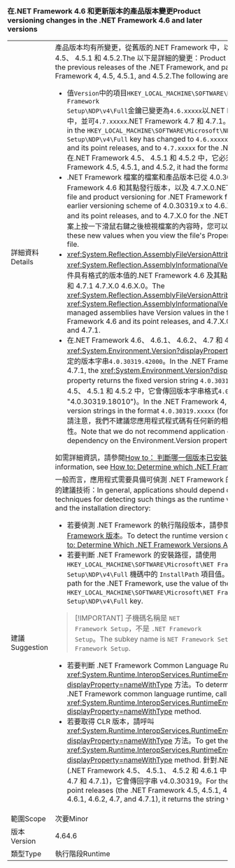 ### <a name="product-versioning-changes-in-the-net-framework-46-and-later-versions"></a><span data-ttu-id="9b9f2-101">在.NET Framework 4.6 和更新版本的產品版本變更</span><span class="sxs-lookup"><span data-stu-id="9b9f2-101">Product versioning changes in the .NET Framework 4.6 and later versions</span></span>

|   |   |
|---|---|
|<span data-ttu-id="9b9f2-102">詳細資料</span><span class="sxs-lookup"><span data-stu-id="9b9f2-102">Details</span></span>|<span data-ttu-id="9b9f2-103">產品版本均有所變更，從舊版的.NET Framework 中，以及特別是從.NET Framework 4、 4.5、 4.5.1 和 4.5.2.The 以下是詳細的變更：</span><span class="sxs-lookup"><span data-stu-id="9b9f2-103">Product versioning has changed from the previous releases of the .NET Framework, and particularly from the .NET Framework 4, 4.5, 4.5.1, and 4.5.2.The following are the detailed changes:</span></span><ul><li><span data-ttu-id="9b9f2-104">值<code>Version</code>中的項目<code>HKEY_LOCAL_MACHINE\SOFTWARE\Microsoft\NET Framework Setup\NDP\v4\Full</code>金鑰已變更為<code>4.6.xxxxx</code>以.NET Framework 4.6 和其點發行版本中，並可<code>4.7.xxxxx</code>.NET Framework 4.7 和 4.7.1。</span><span class="sxs-lookup"><span data-stu-id="9b9f2-104">The value of the <code>Version</code> entry in the <code>HKEY_LOCAL_MACHINE\SOFTWARE\Microsoft\NET Framework Setup\NDP\v4\Full</code> key has changed to <code>4.6.xxxxx</code> for the .NET Framework 4.6 and its point releases, and to <code>4.7.xxxxx</code> for the .NET Framework 4.7 and 4.7.1.</span></span> <span data-ttu-id="9b9f2-105">在.NET Framework 4.5、 4.5.1 和 4.5.2 中，它必須格式<code>4.5.xxxxx</code>。</span><span class="sxs-lookup"><span data-stu-id="9b9f2-105">In the .NET Framework 4.5, 4.5.1, and 4.5.2, it had the format <code>4.5.xxxxx</code>.</span></span></li><li><span data-ttu-id="9b9f2-106">.NET Framework 檔案的檔案和產品版本已從 4.0.30319.x 舊版配置 4.6.X.0.NET Framework 4.6 和其點發行版本，以及 4.7.X.0.NET Framework 4.7 和 4.7.1。</span><span class="sxs-lookup"><span data-stu-id="9b9f2-106">The file and product versioning for .NET Framework files has changed from the earlier versioning scheme of 4.0.30319.x to 4.6.X.0 for the .NET Framework 4.6 and its point releases, and to 4.7.X.0 for the .NET Framework 4.7 and 4.7.1.</span></span> <span data-ttu-id="9b9f2-107">在檔案上按一下滑鼠右鍵之後檢視檔案的內容時，您可以看到這些新值。</span><span class="sxs-lookup"><span data-stu-id="9b9f2-107">You can see these new values when you view the file's Properties after right-clicking on a file.</span></span></li><li><span data-ttu-id="9b9f2-108"><xref:System.Reflection.AssemblyFileVersionAttribute>和<xref:System.Reflection.AssemblyInformationalVersionAttribute>屬性 managed 組件具有格式的版本值的.NET Framework 4.6 及其點發行版本及.NET Framework 4.7 和 4.7.1 4.7.X.0 4.6.X.0。</span><span class="sxs-lookup"><span data-stu-id="9b9f2-108">The <xref:System.Reflection.AssemblyFileVersionAttribute> and <xref:System.Reflection.AssemblyInformationalVersionAttribute> attributes for managed assemblies have Version values in the form 4.6.X.0 for the .NET Framework 4.6 and its point releases, and 4.7.X.0 for the .NET Framework 4.7 and 4.7.1.</span></span></li><li><span data-ttu-id="9b9f2-109">在.NET Framework 4.6、 4.6.1、 4.6.2、 4.7 和 4.7.1，<xref:System.Environment.Version?displayProperty=nameWithType>屬性會傳回固定的版本字串<code>4.0.30319.42000</code>。</span><span class="sxs-lookup"><span data-stu-id="9b9f2-109">In the .NET Framework 4.6, 4.6.1, 4.6.2, 4.7, and 4.7.1, the <xref:System.Environment.Version?displayProperty=nameWithType> property returns the fixed version string <code>4.0.30319.42000</code>.</span></span> <span data-ttu-id="9b9f2-110">在.NET Framework 4、 4.5、 4.5.1 和 4.5.2 中，它會傳回版本字串格式<code>4.0.30319.xxxxx</code>(例如， &quot;4.0.30319.18010&quot;)。</span><span class="sxs-lookup"><span data-stu-id="9b9f2-110">In the .NET Framework 4, 4.5, 4.5.1, and 4.5.2, it returns version strings in the format <code>4.0.30319.xxxxx</code> (for example, &quot;4.0.30319.18010&quot;).</span></span> <span data-ttu-id="9b9f2-111">請注意，我們不建議您應用程式程式碼有任何新的相依性 Environment.Version 屬性。</span><span class="sxs-lookup"><span data-stu-id="9b9f2-111">Note that we do not recommend application code taking any new dependency on the Environment.Version property.</span></span></li></ul><span data-ttu-id="9b9f2-112">如需詳細資訊，請參閱[How to： 判斷哪一個版本已安裝.NET Framework](~/docs/framework/migration-guide/how-to-determine-which-versions-are-installed.md)。</span><span class="sxs-lookup"><span data-stu-id="9b9f2-112">For more information, see [How to: Determine which .NET Framework Versions Are Installed](~/docs/framework/migration-guide/how-to-determine-which-versions-are-installed.md).</span></span>|
|<span data-ttu-id="9b9f2-113">建議</span><span class="sxs-lookup"><span data-stu-id="9b9f2-113">Suggestion</span></span>|<span data-ttu-id="9b9f2-114">一般而言，應用程式需要具備可偵測 .NET Framework 的執行階段版本和安裝目錄等項目的建議技術：</span><span class="sxs-lookup"><span data-stu-id="9b9f2-114">In general, applications should depend on the recommended techniques for detecting such things as the runtime version of the .NET Framework and the installation directory:</span></span><ul><li><span data-ttu-id="9b9f2-115">若要偵測 .NET Framework 的執行階段版本，請參閱[如何：判斷安裝的 .NET Framework 版本](~/docs/framework/migration-guide/how-to-determine-which-versions-are-installed.md)。</span><span class="sxs-lookup"><span data-stu-id="9b9f2-115">To detect the runtime version of the .NET Framework, see [How to: Determine Which .NET Framework Versions Are Installed](~/docs/framework/migration-guide/how-to-determine-which-versions-are-installed.md).</span></span></li><li><span data-ttu-id="9b9f2-116">若要判斷 .NET Framework 的安裝路徑，請使用 <code>HKEY_LOCAL_MACHINE\SOFTWARE\Microsoft\NET Framework Setup\NDP\v4\Full</code> 機碼中的 <code>InstallPath</code> 項目值。</span><span class="sxs-lookup"><span data-stu-id="9b9f2-116">To determine the installation path for the .NET Framework, use the value of the <code>InstallPath</code> entry in the <code>HKEY_LOCAL_MACHINE\SOFTWARE\Microsoft\NET Framework Setup\NDP\v4\Full</code> key.</span></span></li></ul> <blockquote> [!IMPORTANT] <span data-ttu-id="9b9f2-117">子機碼名稱是 <code>NET Framework Setup</code>，不是 <code>.NET Framework Setup</code>。</span><span class="sxs-lookup"><span data-stu-id="9b9f2-117">The subkey name is <code>NET Framework Setup</code>, not <code>.NET Framework Setup</code>.</span></span></blockquote> <ul><li><span data-ttu-id="9b9f2-118">若要判斷 .NET Framework Common Language Runtime 的目錄路徑，請呼叫 <xref:System.Runtime.InteropServices.RuntimeEnvironment.GetRuntimeDirectory?displayProperty=nameWithType> 方法。</span><span class="sxs-lookup"><span data-stu-id="9b9f2-118">To determine the directory path to the .NET Framework common language runtime, call the <xref:System.Runtime.InteropServices.RuntimeEnvironment.GetRuntimeDirectory?displayProperty=nameWithType> method.</span></span></li><li><span data-ttu-id="9b9f2-119">若要取得 CLR 版本，請呼叫 <xref:System.Runtime.InteropServices.RuntimeEnvironment.GetSystemVersion?displayProperty=nameWithType> 方法。</span><span class="sxs-lookup"><span data-stu-id="9b9f2-119">To get the CLR version, call the <xref:System.Runtime.InteropServices.RuntimeEnvironment.GetSystemVersion?displayProperty=nameWithType> method.</span></span> <span data-ttu-id="9b9f2-120">針對.NET Framework 4 及其點發行版本 (.NET Framework 4.5、 4.5.1、 4.5.2 和 4.6.1 中，.NET Framework 4.6 4.6.2、 4.7 和 4.7.1)，它會傳回字串 v4.0.30319。</span><span class="sxs-lookup"><span data-stu-id="9b9f2-120">For the .NET Framework 4 and its point releases (the .NET Framework 4.5, 4.5.1, 4.5.2, and .NET Framework 4.6, 4.6.1, 4.6.2, 4.7, and 4.7.1), it returns the string v4.0.30319.</span></span></li></ul>|
|<span data-ttu-id="9b9f2-121">範圍</span><span class="sxs-lookup"><span data-stu-id="9b9f2-121">Scope</span></span>|<span data-ttu-id="9b9f2-122">次要</span><span class="sxs-lookup"><span data-stu-id="9b9f2-122">Minor</span></span>|
|<span data-ttu-id="9b9f2-123">版本</span><span class="sxs-lookup"><span data-stu-id="9b9f2-123">Version</span></span>|<span data-ttu-id="9b9f2-124">4.6</span><span class="sxs-lookup"><span data-stu-id="9b9f2-124">4.6</span></span>|
|<span data-ttu-id="9b9f2-125">類型</span><span class="sxs-lookup"><span data-stu-id="9b9f2-125">Type</span></span>|<span data-ttu-id="9b9f2-126">執行階段</span><span class="sxs-lookup"><span data-stu-id="9b9f2-126">Runtime</span></span>|


